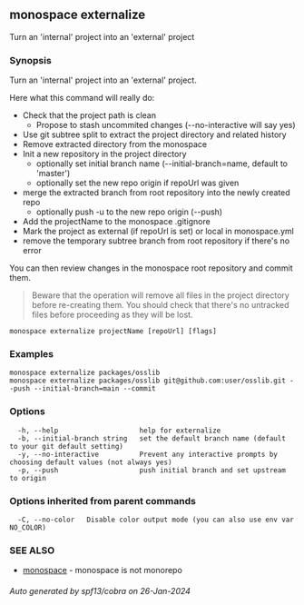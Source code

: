 ## monospace externalize

Turn an 'internal' project into an 'external' project

### Synopsis

Turn an 'internal' project into an 'external' project.

Here what this command will really do:
- Check that the project path is clean
  - Propose to stash uncommited changes (--no-interactive will say yes)
- Use git subtree split to extract the project directory and related history
- Remove extracted directory from the monospace
- Init a new repository in the project directory
  - optionally set initial branch name (--initial-branch=name, default to 'master')
  - optionally set the new repo origin if repoUrl was given
- merge the extracted branch from root repository into the newly created repo
  - optionally push -u to the new repo origin (--push)
- Add the projectName to the monospace .gitignore
- Mark the project as external (if repoUrl is set) or local in monospace.yml
- remove the temporary subtree branch from root repository if there's no error

You can then review changes in the monospace root repository and commit them.

> Beware that the operation will remove all files in the project directory
> before re-creating them. You should check that there's no untracked files
> before proceeding as they will be lost.

```
monospace externalize projectName [repoUrl] [flags]
```

### Examples

```
monospace externalize packages/osslib
monospace externalize packages/osslib git@github.com:user/osslib.git --push --initial-branch=main --commit

```

### Options

```
  -h, --help                    help for externalize
  -b, --initial-branch string   set the default branch name (default to your git default setting)
  -y, --no-interactive          Prevent any interactive prompts by choosing default values (not always yes)
  -p, --push                    push initial branch and set upstream to origin
```

### Options inherited from parent commands

```
  -C, --no-color   Disable color output mode (you can also use env var NO_COLOR)
```

### SEE ALSO

* [monospace](monospace.md)	 - monospace is not monorepo

###### Auto generated by spf13/cobra on 26-Jan-2024
